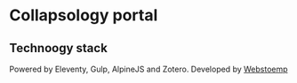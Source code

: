 # Collapsology portal

## Technoogy stack

Powered by Eleventy, Gulp, AlpineJS and Zotero.
Developed by [Webstoemp](https://www.webstoemp.com)
